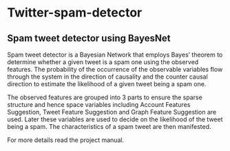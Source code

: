 # Twitter-spam-detector

## Spam tweet detector using BayesNet
Spam tweet detector is a Bayesian Network that employs Bayes’ theorem to determine whether a given tweet is a spam one using the observed features. The probability of the occurrence of the observable variables flow through the system in the direction of causality and the counter causal direction to estimate the likelihood of a given tweet being a spam one.

The observed features are grouped into 3 parts to ensure the sparse structure and hence space variables including Account Features Suggestion, Tweet Feature Suggestion and Graph Feature Suggestion are used. Later these variables are used to decide on the likelihood of the tweet being a spam. The characteristics of a spam tweet are then manifested.

For more details read the project manual.

